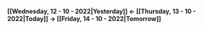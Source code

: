 #### [[Wednesday, 12 - 10 - 2022|Yesterday]] <- [[Thursday, 13 - 10 - 2022|Today]] -> [[Friday, 14 - 10 - 2022|Tomorrow]]



